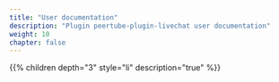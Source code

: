 ```yaml
---
title: "User documentation"
description: "Plugin peertube-plugin-livechat user documentation"
weight: 10
chapter: false
---
```


{{% children depth="3" style="li" description="true" %}}
